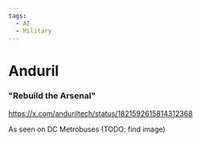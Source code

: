 ```yaml
---
tags:
  - AI
  - Military
---
```

# Anduril


### "Rebuild the Arsenal"

https://x.com/anduriltech/status/1821592615814312368

As seen on DC Metrobuses (TODO: find image)